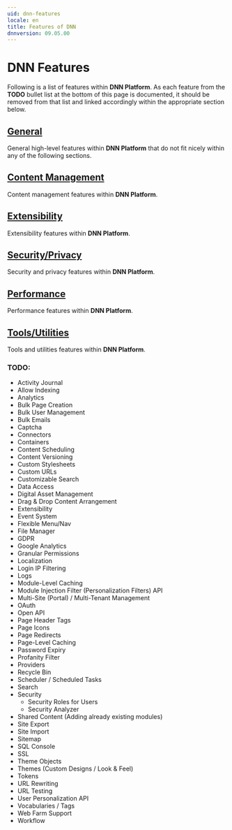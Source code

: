 ```yaml
---
uid: dnn-features
locale: en
title: Features of DNN
dnnversion: 09.05.00
---
```


# DNN Features
Following is a list of features within **DNN Platform**. As each feature from the **TODO** bullet list at the bottom of this page is documented, it should be removed from that list and linked accordingly within the appropriate section below.

## [General](xref:general)
General high-level features within **DNN Platform** that do not fit nicely within any of the following sections.

## [Content Management](xref:content-management)
Content management features within **DNN Platform**.

## [Extensibility](xref:extensibility)
Extensibility features within **DNN Platform**.

## [Security/Privacy](xref:features-security-privacy)
Security and privacy features within **DNN Platform**.

## [Performance](xref:features-performance)
Performance features within **DNN Platform**.

## [Tools/Utilities](xref:features-tools-utilities)
Tools and utilities features within **DNN Platform**.

### TODO:
* Activity Journal
* Allow Indexing
* Analytics
* Bulk Page Creation
* Bulk User Management
* Bulk Emails
* Captcha
* Connectors
* Containers
* Content Scheduling
* Content Versioning
* Custom Stylesheets
* Custom URLs
* Customizable Search
* Data Access
* Digital Asset Management
* Drag & Drop Content Arrangement
* Extensibility
* Event System
* Flexible Menu/Nav
* File Manager
* GDPR
* Google Analytics
* Granular Permissions
* Localization
* Login IP Filtering
* Logs
* Module-Level Caching
* Module Injection Filter (Personalization Filters) API
* Multi-Site (Portal) / Multi-Tenant Management
* OAuth
* Open API
* Page Header Tags
* Page Icons
* Page Redirects
* Page-Level Caching
* Password Expiry
* Profanity Filter
* Providers
* Recycle Bin
* Scheduler / Scheduled Tasks
* Search
* Security
  * Security Roles for Users
  * Security Analyzer
* Shared Content (Adding already existing modules)
* Site Export
* Site Import
* Sitemap
* SQL Console
* SSL
* Theme Objects
* Themes (Custom Designs / Look & Feel)
* Tokens
* URL Rewriting
* URL Testing
* User Personalization API
* Vocabularies / Tags
* Web Farm Support
* Workflow
